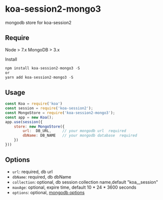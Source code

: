 # koa-session2-mongo3

mongodb store for koa-session2

## Require

Node > 7.x
MongoDB > 3.x

Install

```javascript
npm install koa-session2-mongo3 -S
or
yarn add koa-session2-mongo3 -S
```

## Usage

```javascript
const Koa = require('koa')
const session = require('koa-session2');
const MongoStore = require('koa-session2-mongo3');
const app = new Koa();
app.use(session({
    store: new MongoStore({
        url:  DB_URL,     // your mongodb url  required
        dbName: DB_NAME   // your mongodb database  required
    })
}))
```

## Options

- `url`: required, db url
- `dbName`: required, db dbName
- `collection`: optional, db session collection name,default "koa__session"
- `maxAge`: optional, expire time, default 10 \* 24 \* 3600 seconds
- `options`: optional, [mongodb options](http://mongodb.github.io/node-mongodb-native/3.0/api/MongoClient.html)
